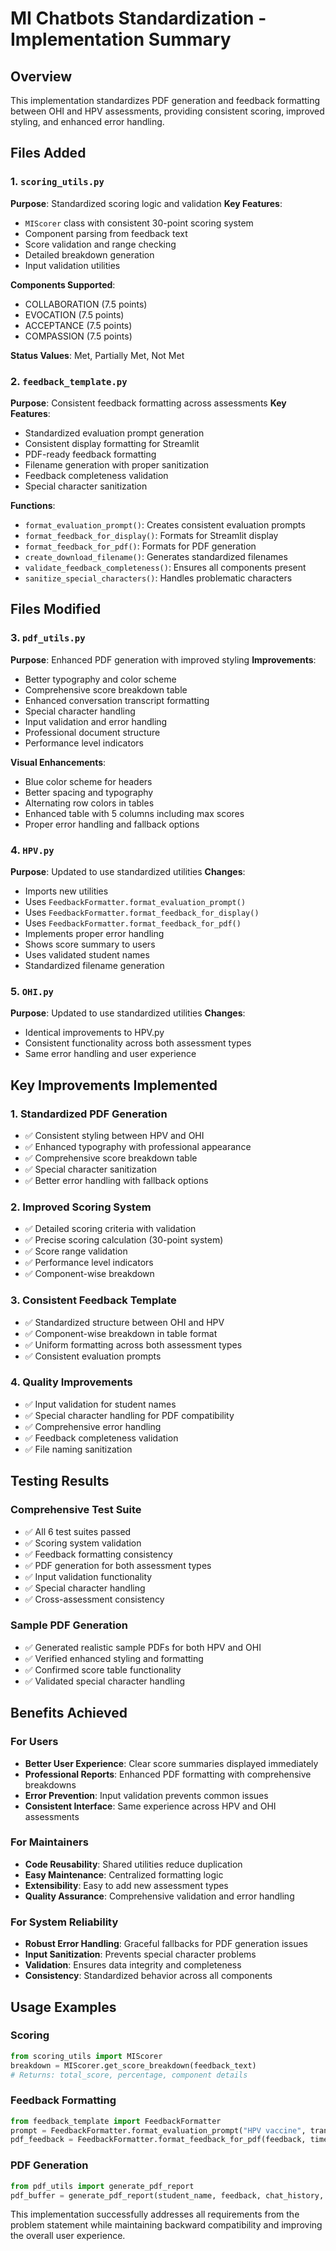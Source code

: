 # MI Chatbots Standardization - Implementation Summary

## Overview
This implementation standardizes PDF generation and feedback formatting between OHI and HPV assessments, providing consistent scoring, improved styling, and enhanced error handling.

## Files Added

### 1. `scoring_utils.py`
**Purpose**: Standardized scoring logic and validation
**Key Features**:
- `MIScorer` class with consistent 30-point scoring system
- Component parsing from feedback text
- Score validation and range checking
- Detailed breakdown generation
- Input validation utilities

**Components Supported**:
- COLLABORATION (7.5 points)
- EVOCATION (7.5 points)
- ACCEPTANCE (7.5 points)
- COMPASSION (7.5 points)

**Status Values**: Met, Partially Met, Not Met

### 2. `feedback_template.py`
**Purpose**: Consistent feedback formatting across assessments
**Key Features**:
- Standardized evaluation prompt generation
- Consistent display formatting for Streamlit
- PDF-ready feedback formatting
- Filename generation with proper sanitization
- Feedback completeness validation
- Special character sanitization

**Functions**:
- `format_evaluation_prompt()`: Creates consistent evaluation prompts
- `format_feedback_for_display()`: Formats for Streamlit display
- `format_feedback_for_pdf()`: Formats for PDF generation
- `create_download_filename()`: Generates standardized filenames
- `validate_feedback_completeness()`: Ensures all components present
- `sanitize_special_characters()`: Handles problematic characters

## Files Modified

### 3. `pdf_utils.py`
**Purpose**: Enhanced PDF generation with improved styling
**Improvements**:
- Better typography and color scheme
- Comprehensive score breakdown table
- Enhanced conversation transcript formatting
- Special character handling
- Input validation and error handling
- Professional document structure
- Performance level indicators

**Visual Enhancements**:
- Blue color scheme for headers
- Better spacing and typography
- Alternating row colors in tables
- Enhanced table with 5 columns including max scores
- Proper error handling and fallback options

### 4. `HPV.py`
**Purpose**: Updated to use standardized utilities
**Changes**:
- Imports new utilities
- Uses `FeedbackFormatter.format_evaluation_prompt()`
- Uses `FeedbackFormatter.format_feedback_for_display()`
- Uses `FeedbackFormatter.format_feedback_for_pdf()`
- Implements proper error handling
- Shows score summary to users
- Uses validated student names
- Standardized filename generation

### 5. `OHI.py`
**Purpose**: Updated to use standardized utilities
**Changes**:
- Identical improvements to HPV.py
- Consistent functionality across both assessment types
- Same error handling and user experience

## Key Improvements Implemented

### 1. Standardized PDF Generation
- ✅ Consistent styling between HPV and OHI
- ✅ Enhanced typography with professional appearance
- ✅ Comprehensive score breakdown table
- ✅ Special character sanitization
- ✅ Better error handling with fallback options

### 2. Improved Scoring System
- ✅ Detailed scoring criteria with validation
- ✅ Precise scoring calculation (30-point system)
- ✅ Score range validation
- ✅ Performance level indicators
- ✅ Component-wise breakdown

### 3. Consistent Feedback Template
- ✅ Standardized structure between OHI and HPV
- ✅ Component-wise breakdown in table format
- ✅ Uniform formatting across both assessment types
- ✅ Consistent evaluation prompts

### 4. Quality Improvements
- ✅ Input validation for student names
- ✅ Special character handling for PDF compatibility
- ✅ Comprehensive error handling
- ✅ Feedback completeness validation
- ✅ File naming sanitization

## Testing Results

### Comprehensive Test Suite
- ✅ All 6 test suites passed
- ✅ Scoring system validation
- ✅ Feedback formatting consistency
- ✅ PDF generation for both assessment types
- ✅ Input validation functionality
- ✅ Special character handling
- ✅ Cross-assessment consistency

### Sample PDF Generation
- ✅ Generated realistic sample PDFs for both HPV and OHI
- ✅ Verified enhanced styling and formatting
- ✅ Confirmed score table functionality
- ✅ Validated special character handling

## Benefits Achieved

### For Users
- **Better User Experience**: Clear score summaries displayed immediately
- **Professional Reports**: Enhanced PDF formatting with comprehensive breakdowns
- **Error Prevention**: Input validation prevents common issues
- **Consistent Interface**: Same experience across HPV and OHI assessments

### For Maintainers
- **Code Reusability**: Shared utilities reduce duplication
- **Easy Maintenance**: Centralized formatting logic
- **Extensibility**: Easy to add new assessment types
- **Quality Assurance**: Comprehensive validation and error handling

### For System Reliability
- **Robust Error Handling**: Graceful fallbacks for PDF generation issues
- **Input Sanitization**: Prevents special character problems
- **Validation**: Ensures data integrity and completeness
- **Consistency**: Standardized behavior across all components

## Usage Examples

### Scoring
```python
from scoring_utils import MIScorer
breakdown = MIScorer.get_score_breakdown(feedback_text)
# Returns: total_score, percentage, component details
```

### Feedback Formatting
```python
from feedback_template import FeedbackFormatter
prompt = FeedbackFormatter.format_evaluation_prompt("HPV vaccine", transcript, context)
pdf_feedback = FeedbackFormatter.format_feedback_for_pdf(feedback, timestamp, evaluator)
```

### PDF Generation
```python
from pdf_utils import generate_pdf_report
pdf_buffer = generate_pdf_report(student_name, feedback, chat_history, "HPV Vaccine")
```

This implementation successfully addresses all requirements from the problem statement while maintaining backward compatibility and improving the overall user experience.